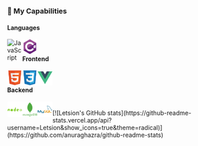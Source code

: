 ### 🏅 My Capabilities
#### Languages
<img align="left" alt="JavaScript" width="35px" src="https://github.com/abranhe/programming-languages-logos/blob/master/src/javascript/javascript_128x128.png" />
<img align="left" alt="CSharp" width="35px" src="https://github.com/devicons/devicon/blob/master/icons/csharp/csharp-original.svg" />

<br />

#### Frontend
<img align="left" alt="HTML5" width="35px" src="https://github.com/devicons/devicon/blob/master/icons/html5/html5-original.svg" />
<img align="left" alt="CSS3" width="35px" src="https://github.com/devicons/devicon/blob/master/icons/css3/css3-original.svg" />
<img align="left" alt="Vue" width="35px" src="https://github.com/devicons/devicon/blob/master/icons/vuejs/vuejs-original.svg" />

<br />

#### Backend
<img align="left" alt="Node.js" width="35px" src="https://github.com/devicons/devicon/blob/master/icons/nodejs/nodejs-plain-wordmark.svg" />
<img align="left" alt="MongoDB" width="35px" src="https://github.com/devicons/devicon/blob/master/icons/mongodb/mongodb-plain-wordmark.svg" />
<img align="left" alt="MySQL" width="35px" src="https://github.com/devicons/devicon/blob/master/icons/mysql/mysql-original-wordmark.svg" />

<br />
[![Letsion's GitHub stats](https://github-readme-stats.vercel.app/api?username=Letsion&show_icons=true&theme=radical)](https://github.com/anuraghazra/github-readme-stats)
<!--
**Letsion/Letsion** is a ✨ _special_ ✨ repository because its `README.md` (this file) appears on your GitHub profile.

Here are some ideas to get you started:

- 🔭 I’m currently working on ...
- 🌱 I’m currently learning ...
- 👯 I’m looking to collaborate on ...
- 🤔 I’m looking for help with ...
- 💬 Ask me about ...
- 📫 How to reach me: ...
- 😄 Pronouns: ...
- ⚡ Fun fact: ...
-->
